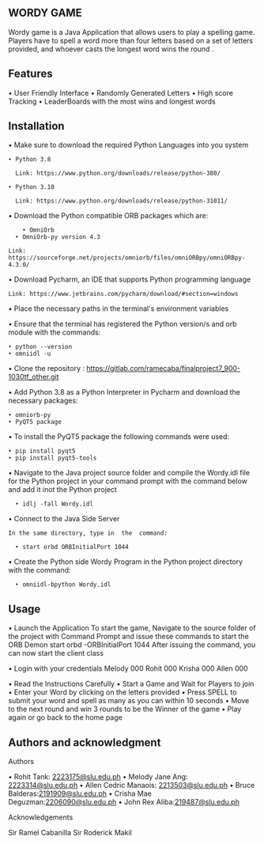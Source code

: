 WORDY GAME
--------------------------------------------------------------------------------------------
Wordy game is a Java Application that allows users to play a spelling game. Players have to 
spell a word more than four letters based on a set of letters provided, and whoever casts 
the longest word wins the round .

Features
--------------------------------------------------------------------------------------------
• User Friendly Interface
• Randomly Generated Letters
• High score Tracking
• LeaderBoards with the most wins and longest words


Installation
--------------------------------------------------------------------------------------------
• Make sure to download the required Python Languages into you system 

	‣ Python 3.8

	  Link: https://www.python.org/downloads/release/python-380/

	‣ Python 3.10

	  Link: https://www.python.org/downloads/release/python-31011/

• Download the Python compatible ORB packages which are: 

    	‣ OmniOrb 
      ‣ OmniOrb-py version 4.3 
   
 	Link: https://sourceforge.net/projects/omniorb/files/omniORBpy/omniORBpy-4.3.0/

• Download Pycharm, an IDE that supports Python programming language 
  
	Link: https://www.jetbrains.com/pycharm/download/#section=windows


• Place the necessary paths in the terminal's environment variables 

• Ensure that the terminal has registered the Python version/s and orb module
  with the commands:

   	‣ python --version 
 	‣ omniidl -u 

• Clone the repository : https://gitlab.com/ramecaba/finalproject7_900-1030tf_other.git

• Add Python 3.8 as a Python Interpreter in Pycharm and download the necessary packages: 
 
  	‣ omniorb-py
 	‣ PyQT5 package

• To install the PyQT5 package the following commands were used: 

	‣ pip install pyqt5
	‣ pip install pyqt5-tools
   

• Navigate to the Java project source folder and compile the Wordy.idl file for the 
  Python project in your command prompt with the command below and add it inot the Python project 

      ‣ idlj -fall Wordy.idl 

• Connect to the Java Side Server

    In the same directory, type in  the  command:

      ‣ start orbd ORBInitialPort 1044

• Create the Python side Wordy Program in the Python project directory with the command:

      ‣ omniidl-bpython Wordy.idl  


Usage
--------------------------------------------------------------------------------------------

• Launch the Application
To start the game, Navigate to the source folder of the project with Command Prompt and
issue these commands to start the ORB Demon start orbd -ORBInitialPort 1044 After issuing
the command, you can now start the client class

• Login with your credentials
	Melody  000	
	Rohit   000
	Krisha  000
	Allen   000

• Read the Instructions Carefully
• Start a Game and Wait for Players to join
• Enter your Word by clicking on the letters provided
• Press SPELL to submit your word and spell as many as you can within 10 seconds
• Move to the next round and win 3 rounds to be the Winner of the game
• Play again or go back to the home page


Authors and acknowledgment
--------------------------------------------------------------------------------------------

Authors

• Rohit Tank: 2223175@slu.edu.ph
• Melody Jane Ang: 2223314@slu.edu.ph
• Allen Cedric Manaois: 2213503@slu.edu.ph
• Bruce Balderas:2191909@slu.edu.ph
• Crisha Mae Deguzman:2206090@slu.edu.ph
• John Rex Aliba:219487@slu.edu.ph

Acknowledgements

Sir Ramel Cabanilla
Sir Roderick Makil
